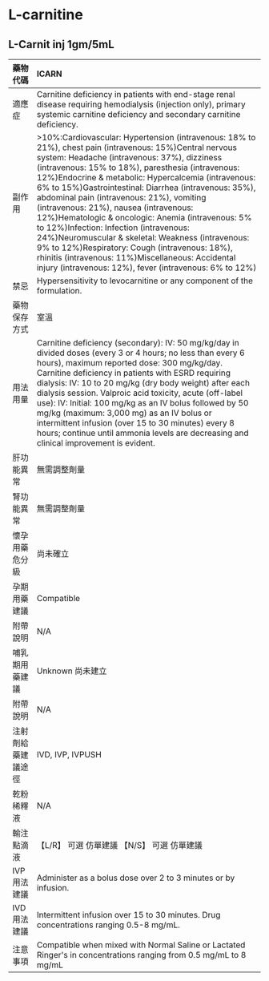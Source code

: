 # L-carnitine

## L-Carnit inj 1gm/5mL

| 藥物代碼           | ICARN                                                                                                                                                                                                                                                                                                                                                                                                                                                                                                                                                                                                                                                                                                                                  |
|:-------------------|:---------------------------------------------------------------------------------------------------------------------------------------------------------------------------------------------------------------------------------------------------------------------------------------------------------------------------------------------------------------------------------------------------------------------------------------------------------------------------------------------------------------------------------------------------------------------------------------------------------------------------------------------------------------------------------------------------------------------------------------|
| 適應症             | Carnitine deficiency in patients with end-stage renal disease requiring hemodialysis (injection only), primary systemic carnitine deficiency and secondary carnitine deficiency.                                                                                                                                                                                                                                                                                                                                                                                                                                                                                                                                                       |
| 副作用             | >10%:Cardiovascular: Hypertension (intravenous: 18% to 21%), chest pain (intravenous: 15%)Central nervous system: Headache (intravenous: 37%), dizziness (intravenous: 15% to 18%), paresthesia (intravenous: 12%)Endocrine & metabolic: Hypercalcemia (intravenous: 6% to 15%)Gastrointestinal: Diarrhea (intravenous: 35%), abdominal pain (intravenous: 21%), vomiting (intravenous: 21%), nausea (intravenous: 12%)Hematologic & oncologic: Anemia (intravenous: 5% to 12%)Infection: Infection (intravenous: 24%)Neuromuscular & skeletal: Weakness (intravenous: 9% to 12%)Respiratory: Cough (intravenous: 18%), rhinitis (intravenous: 11%)Miscellaneous: Accidental injury (intravenous: 12%), fever (intravenous: 6% to 12%) |
| 禁忌               | Hypersensitivity to levocarnitine or any component of the formulation.                                                                                                                                                                                                                                                                                                                                                                                                                                                                                                                                                                                                                                                                 |
| 藥物保存方式       | 室溫                                                                                                                                                                                                                                                                                                                                                                                                                                                                                                                                                                                                                                                                                                                                   |
| 用法用量           | Carnitine deficiency (secondary): IV: 50 mg/kg/day in divided doses (every 3 or 4 hours; no less than every 6 hours), maximum reported dose: 300 mg/kg/day. Carnitine deficiency in patients with ESRD requiring dialysis: IV: 10 to 20 mg/kg (dry body weight) after each dialysis session. Valproic acid toxicity, acute (off-label use): IV: Initial: 100 mg/kg as an IV bolus followed by 50 mg/kg (maximum: 3,000 mg) as an IV bolus or intermittent infusion (over 15 to 30 minutes) every 8 hours; continue until ammonia levels are decreasing and clinical improvement is evident.                                                                                                                                            |
| 肝功能異常         | 無需調整劑量                                                                                                                                                                                                                                                                                                                                                                                                                                                                                                                                                                                                                                                                                                                           |
| 腎功能異常         | 無需調整劑量                                                                                                                                                                                                                                                                                                                                                                                                                                                                                                                                                                                                                                                                                                                           |
| 懷孕用藥危分級     | 尚未確立                                                                                                                                                                                                                                                                                                                                                                                                                                                                                                                                                                                                                                                                                                                               |
| 孕期用藥建議       | Compatible                                                                                                                                                                                                                                                                                                                                                                                                                                                                                                                                                                                                                                                                                                                             |
| 附帶說明           | N/A                                                                                                                                                                                                                                                                                                                                                                                                                                                                                                                                                                                                                                                                                                                                    |
| 哺乳期用藥建議     | Unknown 尚未建立                                                                                                                                                                                                                                                                                                                                                                                                                                                                                                                                                                                                                                                                                                                       |
| 附帶說明           | N/A                                                                                                                                                                                                                                                                                                                                                                                                                                                                                                                                                                                                                                                                                                                                    |
| 注射劑給藥建議途徑 | IVD, IVP, IVPUSH                                                                                                                                                                                                                                                                                                                                                                                                                                                                                                                                                                                                                                                                                                                       |
| 乾粉稀釋液         | N/A                                                                                                                                                                                                                                                                                                                                                                                                                                                                                                                                                                                                                                                                                                                                    |
| 輸注點滴液         | 【L/R】 可選 仿單建議  【N/S】 可選 仿單建議                                                                                                                                                                                                                                                                                                                                                                                                                                                                                                                                                                                                                                                                                           |
| IVP 用法建議       | Administer as a bolus dose over 2 to 3 minutes or by infusion.                                                                                                                                                                                                                                                                                                                                                                                                                                                                                                                                                                                                                                                                         |
| IVD 用法建議       | Intermittent infusion over 15 to 30 minutes. Drug concentrations ranging 0.5-8 mg/mL.                                                                                                                                                                                                                                                                                                                                                                                                                                                                                                                                                                                                                                                  |
| 注意事項           | Compatible when mixed with Normal Saline or Lactated Ringer's in concentrations ranging from 0.5 mg/mL to 8 mg/mL                                                                                                                                                                                                                                                                                                                                                                                                                                                                                                                                                                                                                      |


